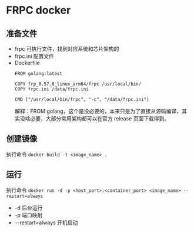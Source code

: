 # FRPC docker

## 准备文件

- frpc 可执行文件，找到对应系统和芯片架构的
- frpc.ini 配置文件
- Dockerfile
  ```
  FROM golang:latest
  
  COPY frp_0.57.0_linux_arm64/frpc /usr/local/bin/
  COPY frpc.ini /data/frpc.ini
  
  CMD ["/usr/local/bin/frpc", "-c", "/data/frpc.ini"]
  
  ```
  解释：FROM golang，这个是没必要的，本来只是为了直接从源码编译，其实没啥必要，大部分常用架构都可以在官方 release 页面下载得到。

## 创建镜像
执行命令 `docker build -t <image_name> .`

## 运行

执行命令 `docker run -d -p <host_port>:<container_port> <image_name> --restart=always`
- -d 后台运行
- -p 端口映射
- --restart=always 开机启动
